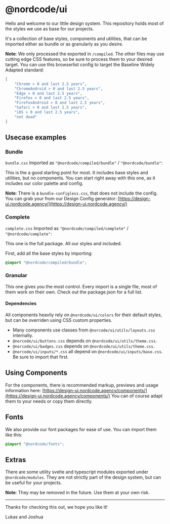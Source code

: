 # @nordcode/ui

Hello and welcome to our little design system.
This repository holds most of the styles we use as base for our projects.

It's a collection of base styles, components and utilities, that can be imported either as bundle or as granularly as you desire.

**Note**: We only processed the exported in `/compiled`. The other files may use cutting edge CSS features, so be sure to process them to your desired target.
You can use this browserlist config to target the Baseline Widely Adapted standard:

```json
[
    "Chrome > 0 and last 2.5 years",
    "ChromeAndroid > 0 and last 2.5 years",
    "Edge > 0 and last 2.5 years",
    "Firefox > 0 and last 2.5 years",
    "FirefoxAndroid > 0 and last 2.5 years",
    "Safari > 0 and last 2.5 years",
    "iOS > 0 and last 2.5 years",
    "not dead"
]
```

## Usecase examples

### Bundle

`bundle.css`
Imported as `"@nordcode/compiled/bundle"` / `"@nordcode/bundle"`:

This is the a good starting point for most. It includes base styles and utilities, but no components.
You can start right away with this one, as it includes our color palette and config.

**Note**: There is a `bundle-configless.css`, that does not include the config.
You can grab your from our Design Config generator: [https://design-ui.nordcode.agency/](https://design-ui.nordcode.agency/)

### Complete

`complete.css`
Imported as `"@nordcode/compiled/complete"` / `"@nordcode/complete"`:

This one is the full package. All our styles and included.

First, add all the base styles by importing:

```css
@import "@nordcode/compiled/bundle";
```

### Granular

This one gives you the most control. Every import is a single file, most of them work on their own.
Check out the package.json for a full list.

#### Dependencies

All components heavily rely on `@nordcode/ui/colors` for their default styles, but can be overriden using CSS custom properties.

- Many components use classes from `@norcode/ui/utils/layouts.css` internally.
- `@norcode/ui/buttons.css` depends on `@nordcode/ui/utils/theme.css`.
- `@norcode/ui/badges.css` depends on `@nordcode/ui/utils/theme.css`.
- `@norcode/ui/inputs/*.css` all depend on `@nordcode/ui/inputs/base.css`. Be sure to import that first.


## Using Components

For the components, there is recommended markup, previews and usage information here: [https://design-ui.nordcode.agency/components/](https://design-ui.nordcode.agency/components/)
You can of course adapt them to your needs or copy them directly.

## Fonts

We also provide our font packages for ease of use. You can import them like this:

```css
@import "@nordcode/fonts";
```

## Extras

There are some utility svelte and typescript modules exported under `@nordcode/modules`.
They are not strictly part of the design system, but can be useful for your projects.

**Note**: They may be removed in the future. Use them at your own risk.


---

Thanks for checking this out, we hope you like it!

Lukas and Joshua
